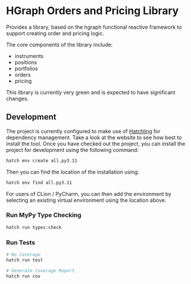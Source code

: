 # HGraph Orders and Pricing Library

Provides a library, based on the hgraph functional reactive framework to
support creating order and pricing logic.

The core components of the library include:

* instruments
* positions
* portfolios
* orders
* pricing

This library is currently very green and is expected to have significant changes.


## Development

The project is currently configured to make use of [Hatchling](https://hatch.pypa.io/latest/) for dependency management. 
Take a look at the website to see how best to install the tool.
Once you have checked out the project, you can install the project for development using the following command:

```bash
hatch env create all.py3.11
```

Then you can find the location of the installation using:

```bash
hatch env find all.py3.11
```

For users of CLion / PyCharm, you can then add the environment by selecting an existing virtual environment using
the location above.

### Run MyPy Type Checking

```bash
hatch run types:check
```

### Run Tests

```bash
# No Coverage
hatch run test
```

```bash
# Generate Coverage Report
hatch run cov
```